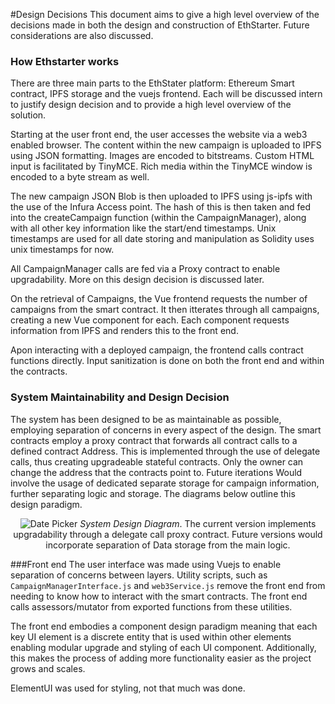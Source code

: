 #Design Decisions
This document aims to give a high level overview of the decisions made in both the design and construction of EthStarter. Future considerations are also discussed.

### How Ethstarter works
There are three main parts to the EthStater platform: Ethereum Smart contract, IPFS storage and the vuejs frontend. Each will be discussed intern to justify design decision and to provide a high level overview of the solution.

Starting at the user front end, the user accesses the website via a web3 enabled browser. The content within the new campaign is uploaded to IPFS using JSON formatting. Images are encoded to bitstreams. Custom HTML input is facilitated by TinyMCE. Rich media within the TinyMCE window is encoded to a byte stream as well. 

The new campaign JSON Blob is then uploaded to IPFS using js-ipfs with the use of the Infura Access point. The hash of this is then taken and fed into the createCampaign function (within the CampaignManager), along with all other key information like the start/end timestamps. Unix timestamps are used for all date storing and manipulation as Solidity uses unix timestamps for now.

All CampaignManager calls are fed via a Proxy contract to enable upgradability. More on this design decision is discussed later.

On the retrieval of Campaigns, the Vue frontend requests the number of campaigns from the smart contract. It then itterates through all campaigns, creating a new Vue component for each. Each component requests information from IPFS and renders this to the front end.

Apon interacting with a deployed campaign, the frontend calls contract functions directly. Input sanitization is done on both the front end and within the contracts.

### System Maintainability and Design Decision
The system has been designed to be as maintainable as possible, employing separation of concerns in every aspect of the design. The smart contracts employ a proxy contract that forwards all contract calls to a defined contract Address. This is implemented through the use of delegate calls, thus creating upgradeable stateful contracts. Only the owner can change the address that the contracts point to. Future iterations Would involve the usage of dedicated separate storage for campaign information, further separating logic and storage. The diagrams below outline this design paradigm.

<p align="center">
  <img src="https://github.com/SoIidarity/EthStarter/blob/master/img/SystemDiagram.png?raw=true" alt="Date Picker"/>
  <i>System Design Diagram</i>. The current version implements upgradability through a delegate call proxy contract. Future versions would incorporate separation of Data storage from the main logic.
  <br>
</p>


###Front end
The user interface was made using Vuejs to enable separation of concerns between layers. Utility scripts, such as `CampaignManagerInterface.js` and `web3Service.js` remove the front end from needing to know how to interact with the smart contracts. The front end calls assessors/mutator from exported functions from these utilities.

The front end embodies a component design paradigm meaning that each key UI element is a discrete entity that is used within other elements enabling modular upgrade and styling of each UI component. Additionally, this makes the process of adding more functionality easier as the project grows and scales.

ElementUI was used for styling, not that much was done. 